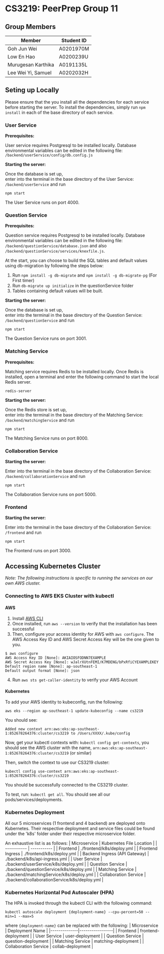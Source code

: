 # CS3219: PeerPrep Group 11

## Group Members
| Member             | Student ID |
|--------------------|------------|
| Goh Jun Wei        | A0201970M  |
| Low En Hao         | A0200239U  |
| Murugesan Karthika | A0191135L  |
| Lee Wei Yi, Samuel | A0202032H  |

## Seting up Locally
Please ensure that the you install all the dependencies for each service before starting the server. To install the dependencies, simply run `npm install` in each of the base directory of each service.
### User Service
**Prerequisites:**

User service requires Postgresql to be installed locally. Database environmental variables can be edited in the following file: `/backend/userService/config/db.config.js`

**Starting the server:**

Once the database is set up, \
enter into the terminal in the base directory of the User Service: `/backend/userService` and run 
```
npm start
```
The User Service runs on port 4000.


### Question Service
**Prerequisites:**

Question service requires Postgresql to be installed locally. Database environmental variables can be edited in the following file: `/backend/questionService/database.json` and also `/backend/questionService/services/knexfile.js`.

At the start, you can choose to build the SQL tables and default values using db-migration by following the steps below:
1. Run `npm install -g db-migrate` and `npm install -g db-migrate-pg` (For First timer)
2. Run `db-migrate up initialize` in the questionService folder
3. Tables containing default values will be built.

**Starting the server:**

Once the database is set up, \
enter into the terminal in the base directory of the Question Service: `/backend/questionService` and run 
```
npm start
```
The Question Service runs on port 3001.

### Matching Service
**Prerequisites:**

Matching service requires Redis to be installed locally. Once Redis is installed, open a terminal and enter the following command to start the local Redis server.
```
redis-server
```


**Starting the server:**

Once the Redis store is set up, \
enter into the terminal in the base directory of the Matching Service: `/backend/matchingService` and run 
```
npm start
```
The Matching Service runs on port 8000.

### Collaboration Service

**Starting the server:**

Enter into the terminal in the base directory of the Collaboration Service: `/backend/collaborationService` and run 
```
npm start
```
The Collaboration Service runs on port 5000.

### Frontend

**Starting the server:**

Enter into the terminal in the base directory of the Collaboration Service: `/frontend` and run 
```
npm start
```
The Frontend runs on port 3000.

## Accessing Kubernetes Cluster
_Note: The following instructions is specific to running the services on our own AWS cluster._

### Connecting to AWS EKS Cluster with kubectl

#### AWS
1. Install [AWS CLI](https://docs.aws.amazon.com/cli/latest/userguide/cli-chap-install.html)
2. Once installed, run `aws --version` to verify that the installation has been successful
3. Then, configure your access identity for AWS with `aws configure`. The AWS Access Key ID and AWS Secret Access Key will be the one given to you.
```
$ aws configure
AWS Access Key ID [None]: AKIAIOSFODNN7EXAMPLE
AWS Secret Access Key [None]: wJalrXUtnFEMI/K7MDENG/bPxRfiCYEXAMPLEKEY
Default region name [None]: ap-southeast-1
Default output format [None]: json
```
4. Run `aws sts get-caller-identity` to verify your AWS Account

#### Kubernetes
To add your AWS identity to kubeconfig, run the following:
```
aws eks --region ap-southeast-1 update-kubeconfig --name cs3219
```
You should see: 
```
Added new context arn:aws:eks:ap-southeast-1:852678264376:cluster/cs3219 to /Users/XXXX/.kube/config
```

Now, get your kubectl contexts with: `kubectl config get-contexts`, you should see the AWS cluster with the name, `arn:aws:eks:ap-southeast-1:852678264376:cluster/cs3219` (or similar)

Then, switch the context to use our CS3219 cluster:
```
kubectl config use-context arn:aws:eks:ap-southeast-1:852678264376:cluster/cs3219
```

You should be successfully connected to the CS3219 cluster.

To test, run: `kubectl get all`. You should see all our pods/services/deployments.

### Kubernetes Deployment
All our 5 microservices (1 frontend and 4 backend) are deployed onto Kubernetes. Their respective deployment and service files could be found under the 'k8s' folder under their respective microservice folder.

An exhaustive list is as follows:
| Microservice      | Kubernetes File Location |
| ----------- | ----------- |
| Frontend | ./frontend/k8s/deploy.yml |
| Frontend Ingress | ./frontend/k8s/deploy.yml |
| Backend Ingress (API Gateway) | ./backend/k8s/api-ingress.yml |
| User Service      | ./backend/userService/k8s/deploy.yml       |
| Question Service   | ./backend/questionService/k8s/deploy.yml        |
| Matching Service | ./backend/matchingService/k8s/deploy.yml |
| Collaboration Service | ./backend/collaborationService/k8s/deploy.yml |

### Kubernetes Horizontal Pod Autoscaler (HPA)
The HPA is invoked through the kubectl CLI with the following command:
```
kubectl autoscale deployment {deployment-name} --cpu-percent=50 --min=1 --max=5
```

where `{deployment-name}` can be replaced with the following:
| Microservice | Deployment Name |
|--------------|-----------------|
| Frontend | frontend-deployment |
| User Service | user-deployment |
| Question Service | question-deployment | 
| Matching Service | matching-deployment | 
| Collaboration Service | collab-deployment |


